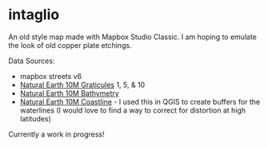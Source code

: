 intaglio
===========================

An old style map made with Mapbox Studio Classic. I am hoping to emulate the look of old copper plate etchings. 

Data Sources:
* mapbox streets v6
* [Natural Earth 10M Graticules](http://www.naturalearthdata.com/downloads/10m-physical-vectors/10m-graticules/) 1, 5, & 10
* [Natural Earth 10M Bathymetry](http://www.naturalearthdata.com/downloads/10m-physical-vectors/10m-bathymetry/)
* [Natural Earth 10M Coastline](http://www.naturalearthdata.com/downloads/10m-physical-vectors/10m-coastline/) - I used this in QGIS to create buffers for the waterlines (I would love to find a way to correct for distortion at high latitudes)

Currently a work in progress!

